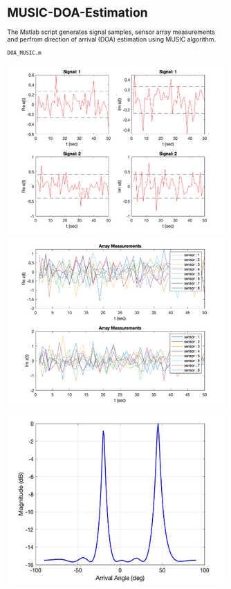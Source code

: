 # MUSIC-DOA-Estimation

The Matlab script generates signal samples, sensor array measurements and perfrom direction of arrival (DOA) estimation using MUSIC algorithm. 

```
DOA_MUSIC.m
```
<p align="center">
<img src="plots/signal.bmp" width="600" height="400"> 
<img src="plots/measurements.bmp" width="600" height="400"> 
<img src="plots/doa.bmp" width="600" height="400"> 
</p>



